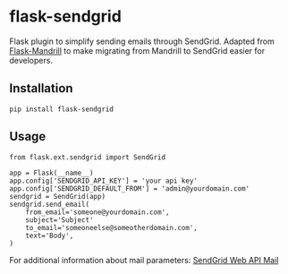 flask-sendgrid
==============

Flask plugin to simplify sending emails through SendGrid. Adapted from [Flask-Mandrill](https://github.com/volker48/flask-mandrill)
to make migrating from Mandrill to SendGrid easier for developers.


Installation
------------

    pip install flask-sendgrid

Usage
-----

    from flask.ext.sendgrid import SendGrid

    app = Flask(__name__)
    app.config['SENDGRID_API_KEY'] = 'your api key'
    app.config['SENDGRID_DEFAULT_FROM'] = 'admin@yourdomain.com'
    sendgrid = SendGrid(app)
    sendgrid.send_email(
        from_email='someone@yourdomain.com',
        subject='Subject'
        to_email='someoneelse@someotherdomain.com',
        text='Body',
    )


For additional information about mail parameters: [SendGrid Web API Mail](https://sendgrid.com/docs/API_Reference/Web_API/mail.html#parameters-mail)
